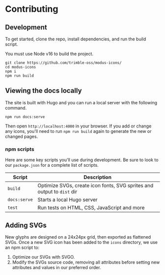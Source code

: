 # Contributing

## Development

To get started, clone the repo, install dependencies, and run the build script.

You must use Node v16 to build the project.

```shell
git clone https://github.com/trimble-oss/modus-icons/
cd modus-icons
npm i
npm run build
```

## Viewing the docs locally

The site is built with Hugo and you can run a local server with the following command.

```shell
npm run docs:serve
```

Then open `http://localhost:4000` in your browser. If you add or change any icons, you'll need to run `npm run build` again to generate the new or changed pages.

### npm scripts

Here are some key scripts you'll use during development. Be sure to look to our `package.json` for a complete list of scripts.

| Script       | Description                                                            |
| ------------ | ---------------------------------------------------------------------- |
| `build`      | Optimize SVGs, create icon fonts, SVG sprites and output to `dist` dir |
| `docs:serve` | Starts a local Hugo server                                             |
| `test`       | Run tests on HTML, CSS, JavaScript and more                            |

## Adding SVGs

New glyphs are designed on a 24x24px grid, then exported as flattened SVGs. Once a new SVG icon has been added to the `icons` directory, we use an npm script to:

1. Optimize our SVGs with SVGO.
2. Modify the SVGs source code, removing all attributes before setting new attributes and values in our preferred order.
